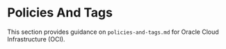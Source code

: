 # Policies And Tags

This section provides guidance on `policies-and-tags.md` for Oracle Cloud Infrastructure (OCI).